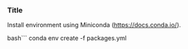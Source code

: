 ### Title



Install environment using Miniconda (https://docs.conda.io/).

bash```
conda env create -f packages.yml
```



